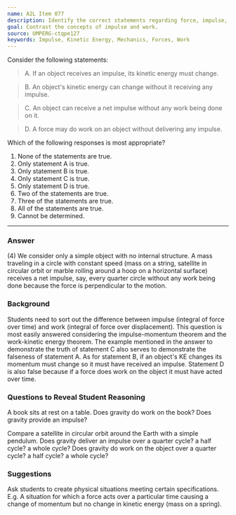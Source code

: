 ```yaml
---
name: A2L Item 077
description: Identify the correct statements regarding force, impulse, kinetic energy and work.
goal: Contrast the concepts of impulse and work.
source: UMPERG-ctqpe127
keywords: Impulse, Kinetic Energy, Mechanics, Forces, Work
---
```


Consider the following statements:

>A. If an object receives an impulse, its kinetic energy must change.

>B. An object's kinetic energy can change without it receiving any impulse.

>C. An object can receive a net impulse without any work being done on it.

>D. A force may do work on an object without delivering any impulse.

Which of the following responses is most appropriate?

1. None of the statements are true.
2. Only statement A is true.
3. Only statement B is true.
4. Only statement C is true.
5. Only statement D is true.
6. Two of the statements are true.
7. Three of the statements are true.
8. All of the statements are true.
9. Cannot be determined.

<hr/>

### Answer

(4) We consider only a simple object with no internal structure.  A mass
traveling in a circle with constant speed (mass on a string, satellite
in circular orbit or marble rolling around a hoop on a horizontal
surface) receives a net impulse, say, every quarter circle without any
work being done because the force is perpendicular to the motion.

### Background

Students need to sort out the difference between impulse (integral of
force over time) and work (integral of force over displacement).  This
question is most easily answered considering the impulse-momentum
theorem and the work-kinetic energy theorem.  The example mentioned in
the answer to demonstrate the truth of statement C also serves to
demonstrate the falseness of statement A.  As for statement B, if an
object's KE changes its momentum must change so it must have received an
impulse.  Statement D is also false because if a force does work on the
object it must have acted over time.

### Questions to Reveal Student Reasoning

A book sits at rest on a table.  Does gravity do work on the book?  Does
gravity provide an impulse?

Compare a satellite in circular orbit around the Earth with a simple
pendulum.  Does gravity deliver an impulse over a quarter cycle? a half
cycle? a whole cycle?  Does gravity do work on the object over a quarter
cycle? a half cycle? a whole cycle?

### Suggestions

Ask students to create physical situations meeting certain
specifications.  E.g. A situation for which a force acts over a
particular time causing a change of momentum but no change in kinetic
energy (mass on a spring).
